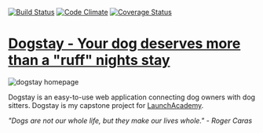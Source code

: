 [![Build Status](https://travis-ci.org/Dodie324/dogstay.svg?branch=master)](https://travis-ci.org/Dodie324/la_breakable) [![Code Climate](https://codeclimate.com/github/Dodie324/la_breakable.png)](https://codeclimate.com/github/Dodie324/la_breakable) [![Coverage Status](https://coveralls.io/repos/Dodie324/la_breakable/badge.png)](https://coveralls.io/r/Dodie324/la_breakable)

# [Dogstay - Your dog deserves more than a "ruff" nights stay](http://dogstay.herokuapp.com/)

![dogstay homepage](https://github.com/Dodie324/dogstay/tree/master/app/assets/images/readme.png)

Dogstay is an easy-to-use web application connecting dog owners with dog sitters. Dogstay is my capstone project for [LaunchAcademy](http://www.launchacademy.com).

*"Dogs are not our whole life, but they make our lives whole." - Roger Caras*

